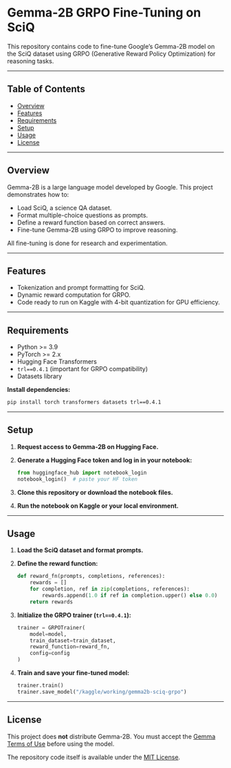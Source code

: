 # Gemma-2B GRPO Fine-Tuning on SciQ

This repository contains code to fine-tune Google’s Gemma-2B model on the SciQ dataset using GRPO (Generative Reward Policy Optimization) for reasoning tasks.


---

## Table of Contents

- [Overview](#overview)
- [Features](#features)
- [Requirements](#requirements)
- [Setup](#setup)
- [Usage](#usage)
- [License](#license)

---

## Overview

Gemma-2B is a large language model developed by Google. This project demonstrates how to:

- Load SciQ, a science QA dataset.
- Format multiple-choice questions as prompts.
- Define a reward function based on correct answers.
- Fine-tune Gemma-2B using GRPO to improve reasoning.

All fine-tuning is done for research and experimentation.

---

## Features

- Tokenization and prompt formatting for SciQ.
- Dynamic reward computation for GRPO.
- Code ready to run on Kaggle with 4-bit quantization for GPU efficiency.

---

## Requirements

- Python >= 3.9
- PyTorch >= 2.x
- Hugging Face Transformers
- `trl==0.4.1` (important for GRPO compatibility)
- Datasets library

**Install dependencies:**
```sh
pip install torch transformers datasets trl==0.4.1
```

---

## Setup

1. **Request access to Gemma-2B on Hugging Face.**

2. **Generate a Hugging Face token and log in in your notebook:**
   ```python
   from huggingface_hub import notebook_login
   notebook_login()  # paste your HF token
   ```

3. **Clone this repository or download the notebook files.**

4. **Run the notebook on Kaggle or your local environment.**

---

## Usage

1. **Load the SciQ dataset and format prompts.**
2. **Define the reward function:**
   ```python
   def reward_fn(prompts, completions, references):
       rewards = []
       for completion, ref in zip(completions, references):
           rewards.append(1.0 if ref in completion.upper() else 0.0)
       return rewards
   ```

3. **Initialize the GRPO trainer (`trl==0.4.1`):**
   ```python
   trainer = GRPOTrainer(
       model=model,
       train_dataset=train_dataset,
       reward_function=reward_fn,
       config=config
   )
   ```

4. **Train and save your fine-tuned model:**
   ```python
   trainer.train()
   trainer.save_model("/kaggle/working/gemma2b-sciq-grpo")
   ```


---

## License

This project does **not** distribute Gemma-2B. You must accept the [Gemma Terms of Use](https://ai.google.dev/gemma/terms) before using the model.

The repository code itself is available under the [MIT License](LICENSE).
